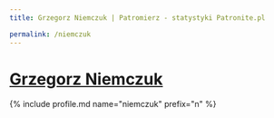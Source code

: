 ```yaml
---
title: Grzegorz Niemczuk | Patromierz - statystyki Patronite.pl

permalink: /niemczuk
---
```


# [Grzegorz Niemczuk](https://patronite.pl/niemczuk)

{% include profile.md name="niemczuk" prefix="n" %}
